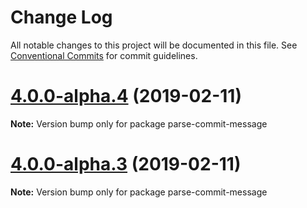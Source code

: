 # Change Log

All notable changes to this project will be documented in this file.
See [Conventional Commits](https://conventionalcommits.org) for commit guidelines.

# [4.0.0-alpha.4](https://github.com/tunnckoCore/hq/compare/parse-commit-message@4.0.0-alpha.3...parse-commit-message@4.0.0-alpha.4) (2019-02-11)

**Note:** Version bump only for package parse-commit-message





# [4.0.0-alpha.3](https://github.com/tunnckoCore/hq/compare/parse-commit-message@4.0.0-alpha.1...parse-commit-message@4.0.0-alpha.3) (2019-02-11)

**Note:** Version bump only for package parse-commit-message
